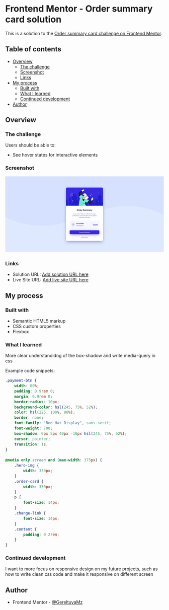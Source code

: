 # Frontend Mentor - Order summary card solution

This is a solution to the [Order summary card challenge on Frontend Mentor](https://www.frontendmentor.io/challenges/order-summary-component-QlPmajDUj).

## Table of contents

- [Overview](#overview)
  - [The challenge](#the-challenge)
  - [Screenshot](#screenshot)
  - [Links](#links)
- [My process](#my-process)
  - [Built with](#built-with)
  - [What I learned](#what-i-learned)
  - [Continued development](#continued-development)
- [Author](#author)

## Overview

### The challenge

Users should be able to:

- See hover states for interactive elements

### Screenshot

![screen-shot-of-card](./design/screen-shot-card.png)

### Links

- Solution URL: [Add solution URL here](https://gereltuyamz.github.io/order-card-component/)
- Live Site URL: [Add live site URL here](https://gereltuyamz.github.io/order-card-component/)

## My process

### Built with

- Semantic HTML5 markup
- CSS custom properties
- Flexbox

### What I learned

More clear understandidng of the box-shadow and write media-query in css

Example code snippets:

```css
.payment-btn {
	width: 80%;
	padding: 0.9rem 0;
	margin: 0.9rem 0;
	border-radius: 10px;
	background-color: hsl(245, 75%, 52%);
	color: hsl(225, 100%, 98%);
	border: none;
	font-family: "Red Hat Display", sans-serif;
	font-weight: 700;
	box-shadow: 0px 5px 40px -10px hsl(245, 75%, 52%);
	cursor: pointer;
	transition: 1s;
}

@media only screen and (max-width: 375px) {
	.hero-img {
		width: 330px;
	}
	.order-card {
		width: 330px;
	}
	p {
		font-size: 14px;
	}
	.change-link {
		font-size: 14px;
	}
	.content {
		padding: 0 2rem;
	}
}
```

### Continued development

I want to more focus on responsive design on my future projects, such as how to write clean css code and make it responsive on different screen 

## Author

- Frontend Mentor - [@GereltuyaMz](https://www.frontendmentor.io/profile/yourusername)
